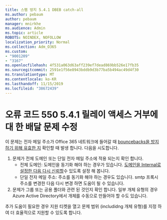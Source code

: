 ```yaml
---
title: 스팸 방지 5.4.1 DBEB catch-all
ms.author: pebaum
author: pebaum
manager: mnirkhe
ms.audience: Admin
ms.topic: article
ROBOTS: NOINDEX, NOFOLLOW
localization_priority: Normal
ms.collection: Adm_O365
ms.custom:
- "9001209"
- "3167"
ms.openlocfilehash: 4f531a063d63aff239ef7dead869bb526e17fb35
ms.sourcegitcommit: 2591e1f56e8943bddb9d3b77ba5b494ac49d4f30
ms.translationtype: MT
ms.contentlocale: ko-KR
ms.lasthandoff: 11/15/2019
ms.locfileid: "38672439"
---
```

# <a name="fix-delivery-issues-for-error-code-550-541-relay-access-denied"></a>오류 코드 550 5.4.1 릴레이 액세스 거부에 대 한 배달 문제 수정

이 문제는 전자 메일 주소가 Office 365 네트워크에 들어갈 때 [bouncebacks을 방지 하기 위해 유효한 지](https://docs.microsoft.com/exchange/mail-flow-best-practices/use-directory-based-edge-blocking) 확인할 때 발생 합니다. 다음을 시도합니다.

1. 문제가 전체 도메인 또는 단일 전자 메일 주소에 적용 되는지 확인 합니다.
    - 전체 도메인: 도메인을 동기화 해야 하는 경우가 있습니다. [도메인을 Internal로 설정한 다음 다시 신뢰할](https://docs.microsoft.com/exchange/mail-flow-best-practices/manage-accepted-domains/manage-accepted-domains)수 있도록 설정 해 봅니다.
    - 단일 전자 메일 주소: 주소를 동기화 해야 하는 경우도 있습니다. smtp 프록시 주소를 변경한 다음 다시 변경 하면 도움이 될 수 있습니다.
2. 문제가 그룹 또는 공용 폴더와 관련 된 것인지 확인 합니다. 일부 개체 유형의 경우 Azure Active Directory에서 개체를 수동으로 만들어야 할 수도 있습니다.

추가 도움이 필요한 경우 지원 티켓을 열고 문제 범위 (includidng 개체 유형)를 지정 하 여 더 효율적으로 지원할 수 있도록 합니다.